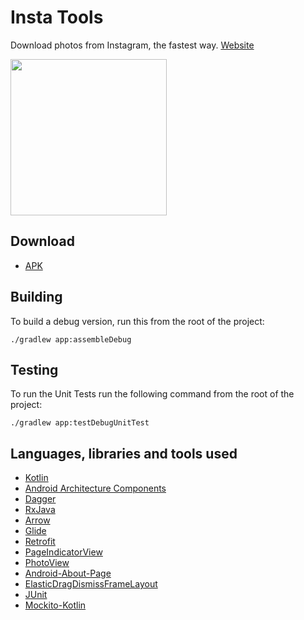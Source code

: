 # Insta Tools

Download photos from Instagram, the fastest way. [Website](http://danielecampogiani.com/InstaToolsSite/)

<img src="https://github.com/dcampogiani/InstaTools/blob/master/demo.gif?raw=true" width="250"> 

## Download

* [APK](https://github.com/dcampogiani/InstaTools/releases/download/0.0.1/app-debug.apk)

## Building
To build a debug version, run this from the root of the project:

    ./gradlew app:assembleDebug
    
    
## Testing

To run the Unit Tests run the following command from the root of the project:

	./gradlew app:testDebugUnitTest

## Languages, libraries and tools used

* [Kotlin](https://kotlinlang.org/)
* [Android Architecture Components](https://developer.android.com/topic/libraries/architecture/index.html)
* [Dagger](https://google.github.io/dagger/)
* [RxJava](https://github.com/ReactiveX/RxJava)
* [Arrow](https://arrow-kt.io/)
* [Glide](https://github.com/bumptech/glide)
* [Retrofit](http://square.github.io/retrofit/)
* [PageIndicatorView](https://github.com/romandanylyk/PageIndicatorView)
* [PhotoView](https://github.com/chrisbanes/PhotoView)
* [Android-About-Page](https://github.com/medyo/android-about-page)
* [ElasticDragDismissFrameLayout](https://github.com/nickbutcher/plaid/)
* [JUnit](http://junit.org/junit4/)
* [Mockito-Kotlin](https://github.com/nhaarman/mockito-kotlin)

